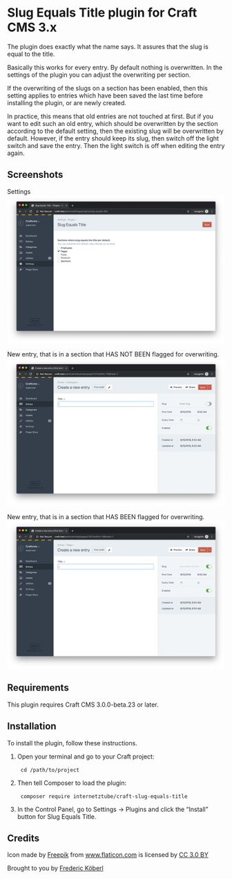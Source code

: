 # Slug Equals Title plugin for Craft CMS 3.x

The plugin does exactly what the name says. It assures that the slug is equal to the title. 

Basically this works for every entry. By default nothing is overwritten. In the settings of the plugin you can adjust the overwriting per section. 

If the overwriting of the slugs on a section has been enabled, then this setting applies to entries which have been saved the last time before installing the plugin, or are newly created.

In practice, this means that old entries are not touched at first. But if you want to edit such an old entry, which should be overwritten by the section according to the default setting, then the existing slug will be overwritten by default. However, if the entry should keep its slug, then switch off the light switch and save the entry. Then the light switch is off when editing the entry again.

## Screenshots
Settings
![settings-page](screenshots/settings-page.png)

New entry, that is in a section that HAS NOT BEEN flagged for overwriting.
![settings-page](screenshots/create-employee.png)

New entry, that is in a section that HAS BEEN flagged for overwriting.
![settings-page](screenshots/create-page.png)


## Requirements

This plugin requires Craft CMS 3.0.0-beta.23 or later.

## Installation

To install the plugin, follow these instructions.

1. Open your terminal and go to your Craft project:

        cd /path/to/project

2. Then tell Composer to load the plugin:

        composer require internetztube/craft-slug-equals-title

3. In the Control Panel, go to Settings → Plugins and click the “Install” button for Slug Equals Title.

## Credits
Icon made by <a href="https://www.flaticon.com/authors/freepik" title="Freepik">Freepik</a> from <a href="https://www.flaticon.com/" title="Flaticon">www.flaticon.com</a> is licensed by <a href="http://creativecommons.org/licenses/by/3.0/" title="Creative Commons BY 3.0" target="_blank">CC 3.0 BY</a>

Brought to you by [Frederic Köberl](https://frederickoeberl.com)
